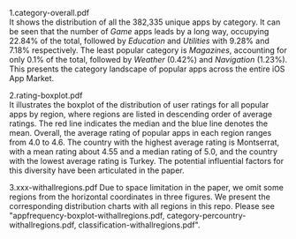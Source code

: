 1.category-overall.pdf    
It shows the distribution of all the 382,335 unique apps by category. It can be seen that the number of *Game* apps leads by a long way, occupying 22.84% of the total, followed by *Education* and *Utilities* with 9.28% and 7.18% respectively. The least popular category is *Magazines*, accounting for only 0.1% of the total, followed by *Weather* (0.42%) and *Navigation* (1.23%). This presents the category landscape of popular apps across the entire iOS App Market.

<!-- 2.category-percountry.pdf    
It presents the distribution of each app category overall and for each region. The regions are listed in descending order of the percentage of *Game* (the most popular category worldwide). In general, the *Game* apps leads by a long way, with around 23% of the total. In fact, *Game* apps have the greatest popularity, regardless of the region. Meanwhile, there are also categories that suffer from lower popularity in every region, such as *Weather* and *Magazines*. However, for an individual category, the degree of preference varies by region. For example, the *Utility* apps account for 4% (283) in Korea, compared to 12% (1,422) in China.

Understanding the favorability of categories across regions can serve as a guide for developers in designing and promoting apps. Developers should be aware that categories have diverse levels of popularity across regions. Further, since the preference for different categories varies from region to region, it is also important for developers to choose the right regional market. -->

2.rating-boxplot.pdf    
It illustrates the boxplot of the distribution of user ratings for all popular apps by region, where regions are listed in descending order of average ratings. The red line indicates the median and the blue line denotes the mean. Overall, the average rating of popular apps in each region ranges from 4.0 to 4.6. The country with the highest average rating is Montserrat, with a mean rating about 4.55 and a median rating of 5.0, and the country with the lowest average rating is Turkey. The potential influential factors for this diversity have been articulated in the paper.

3.xxx-withallregions.pdf
Due to space limitation in the paper, we omit some regions from the horizontal coordinates in three figures. We present the corresponding distribution charts with all regions in this repo. Please see "appfrequency-boxplot-withallregions.pdf, category-percountry-withallregions.pdf, classification-withallregions.pdf".
